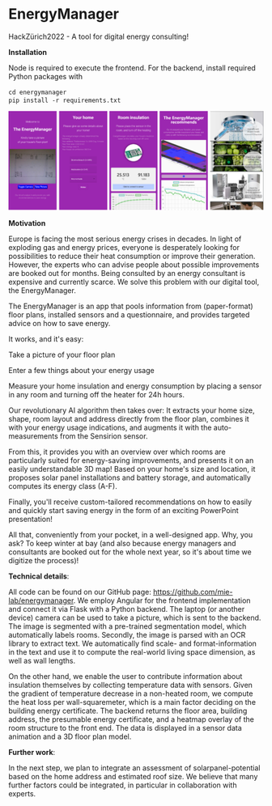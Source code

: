 # EnergyManager

HackZürich2022 - A tool for digital energy consulting!

**Installation**

Node is required to execute the frontend. For the backend, install required Python packages with
```
cd energymanager
pip install -r requirements.txt
```

![App](frontend/src/assets/screenshots.jpg?raw=true "App")

**Motivation**

Europe is facing the most serious energy crises in decades. In light of exploding gas and energy prices, everyone is desperately looking for possibilities to reduce their heat consumption or improve their generation. However, the experts who can advise people about possible improvements are booked out for months. Being consulted by an energy consultant is expensive and currently scarce. We solve this problem with our digital tool, the EnergyManager.

The EnergyManager is an app that pools information from (paper-format) floor plans, installed sensors and a questionnaire, and provides targeted advice on how to save energy.

It works, and it's easy: 

Take a picture of your floor plan

Enter a few things about your energy usage

Measure your home insulation and energy consumption by placing a sensor in any room and turning off the heater for 24h hours.

Our revolutionary AI algorithm then takes over: It extracts your home size, shape, room layout and address directly from the floor plan, combines it with your energy usage indications, and augments it with the auto-measurements from the Sensirion sensor.

From this, it provides you with an overview over which rooms are particularly suited for energy-saving improvements, and presents it on an easily understandable 3D map! Based on your home's size and location, it proposes solar panel installations and battery storage, and automatically computes its energy class (A-F).

Finally, you'll receive custom-tailored recommendations on how to easily and quickly start saving energy in the form of an exciting PowerPoint presentation! 

All that, conveniently from your pocket, in a well-designed app. Why, you ask? To keep winter at bay (and also because energy managers and consultants are booked out for the whole next year, so it's about time we digitize the process)!

**Technical details**:

All code can be found on our GitHub page: https://github.com/mie-lab/energymanager. We employ Angular for the frontend implementation and connect it via Flask with a Python backend. The laptop (or another device) camera can be used to take a picture, which is sent to the backend. The image is segmented with a pre-trained segmentation model, which automatically labels rooms. Secondly, the image is parsed with an OCR library to extract text. We automatically find scale- and format-information in the text and use it to compute the real-world living space dimension, as well as wall lengths. 

On the other hand, we enable the user to contribute information about insulation themselves by collecting temperature data with sensors. Given the gradient of temperature decrease in a non-heated room, we compute the heat loss per wall-squaremeter, which is a main factor deciding on the building energy certificate. The backend returns the floor area, building address, the presumable energy certificate, and a heatmap overlay of the room structure to the front end. The data is displayed in a sensor data animation and a 3D floor plan model.

**Further work**:

In the next step, we plan to integrate an assessment of solarpanel-potential based on the home address and estimated roof size. We believe that many further factors could be integrated, in particular in collaboration with experts. 



